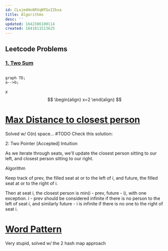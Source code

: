 ```yaml
---
id: CLujm4Ho6RVqNTGxIZkxa
title: Algorithms
desc: ''
updated: 1642386100114
created: 1641811513625
---
```


## Leetcode Problems

### [1. Two Sum](https://leetcode.com/problems/two-sum/)

```mermaid

graph TD;
a-->b;

```

$x$
$$
\begin{align}
    x=2
\end{align}
$$

# [Max Distance to closest person](https://leetcode.com/problems/maximize-distance-to-closest-person/)
Solved w/ O(n) space...
#TODO
Check this solution:

2: Two Pointer [Accepted]
Intuition

As we iterate through seats, we'll update the closest person sitting to our left, and closest person sitting to our right.

Algorithm

Keep track of prev, the filled seat at or to the left of i, and future, the filled seat at or to the right of i.

Then at seat i, the closest person is min(i - prev, future - i), with one exception. i - prev should be considered infinite if there is no person to the left of seat i, and similarly future - i is infinite if there is no one to the right of seat i.

# [Word Pattern](https://leetcode.com/problems/word-pattern/)

Very stupid, solved w/ the 2 hash map approach
